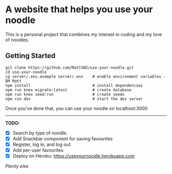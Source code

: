 # A website that helps you use your noodle

This is a personal project that combines my interest in coding and my love of noodles.

## Getting Started

```
git clone https://github.com/MattSNZ/use-your-noodle.git
cd use-your-noodle
cp server/.env.example server/.env    # enable environment variables - DM Matt
npm install                           # install dependencies
npm run knex migrate:latest           # create database
npm run knex seed:run                 # create seeds
npm run dev                           # start the dev server
```

Once you've done that, you can use your noodle on localhost:3000

---

**TODO:**

- [x] Search by *type* of noodle.
- [x] Add Snackbar component for saving favourites
- [x] Register, log in, and log out
- [x] Add per-user favourites
- [x] Deploy on Heroku: https://useyournoodle.herokuapp.com

*Plenty else*
